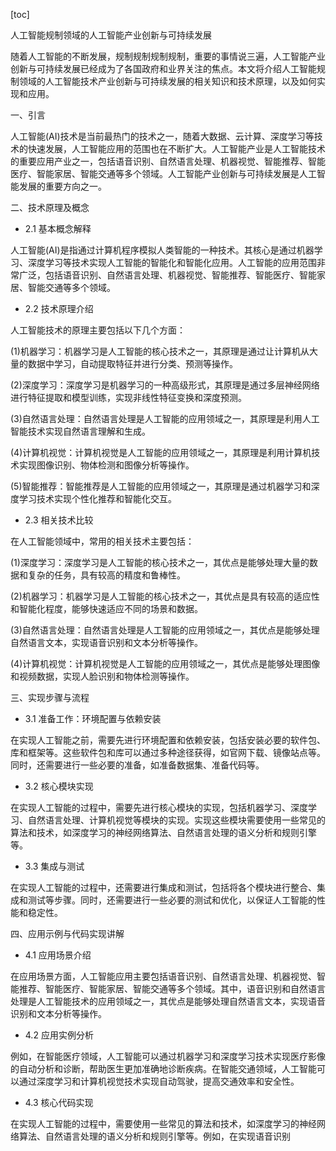 
[toc]                    
                
                
人工智能规制领域的人工智能产业创新与可持续发展

随着人工智能的不断发展，规制规制规制规制，重要的事情说三遍，人工智能产业创新与可持续发展已经成为了各国政府和业界关注的焦点。本文将介绍人工智能规制领域的人工智能技术产业创新与可持续发展的相关知识和技术原理，以及如何实现和应用。

一、引言

人工智能(AI)技术是当前最热门的技术之一，随着大数据、云计算、深度学习等技术的快速发展，人工智能应用的范围也在不断扩大。人工智能产业是人工智能技术的重要应用产业之一，包括语音识别、自然语言处理、机器视觉、智能推荐、智能医疗、智能家居、智能交通等多个领域。人工智能产业创新与可持续发展是人工智能发展的重要方向之一。

二、技术原理及概念

- 2.1 基本概念解释

人工智能(AI)是指通过计算机程序模拟人类智能的一种技术。其核心是通过机器学习、深度学习等技术实现人工智能的智能化和智能化应用。人工智能的应用范围非常广泛，包括语音识别、自然语言处理、机器视觉、智能推荐、智能医疗、智能家居、智能交通等多个领域。

- 2.2 技术原理介绍

人工智能技术的原理主要包括以下几个方面：

(1)机器学习：机器学习是人工智能的核心技术之一，其原理是通过让计算机从大量的数据中学习，自动提取特征并进行分类、预测等操作。

(2)深度学习：深度学习是机器学习的一种高级形式，其原理是通过多层神经网络进行特征提取和模型训练，实现非线性特征变换和深度预测。

(3)自然语言处理：自然语言处理是人工智能的应用领域之一，其原理是利用人工智能技术实现自然语言理解和生成。

(4)计算机视觉：计算机视觉是人工智能的应用领域之一，其原理是利用计算机技术实现图像识别、物体检测和图像分析等操作。

(5)智能推荐：智能推荐是人工智能的应用领域之一，其原理是通过机器学习和深度学习技术实现个性化推荐和智能化交互。

- 2.3 相关技术比较

在人工智能领域中，常用的相关技术主要包括：

(1)深度学习：深度学习是人工智能的核心技术之一，其优点是能够处理大量的数据和复杂的任务，具有较高的精度和鲁棒性。

(2)机器学习：机器学习是人工智能的核心技术之一，其优点是具有较高的适应性和智能化程度，能够快速适应不同的场景和数据。

(3)自然语言处理：自然语言处理是人工智能的应用领域之一，其优点是能够处理自然语言文本，实现语音识别和文本分析等操作。

(4)计算机视觉：计算机视觉是人工智能的应用领域之一，其优点是能够处理图像和视频数据，实现人脸识别和物体检测等操作。

三、实现步骤与流程

- 3.1 准备工作：环境配置与依赖安装

在实现人工智能之前，需要先进行环境配置和依赖安装，包括安装必要的软件包、库和框架等。这些软件包和库可以通过多种途径获得，如官网下载、镜像站点等。同时，还需要进行一些必要的准备，如准备数据集、准备代码等。

- 3.2 核心模块实现

在实现人工智能的过程中，需要先进行核心模块的实现，包括机器学习、深度学习、自然语言处理、计算机视觉等模块的实现。实现这些模块需要使用一些常见的算法和技术，如深度学习的神经网络算法、自然语言处理的语义分析和规则引擎等。

- 3.3 集成与测试

在实现人工智能的过程中，还需要进行集成和测试，包括将各个模块进行整合、集成和测试等步骤。同时，还需要进行一些必要的测试和优化，以保证人工智能的性能和稳定性。

四、应用示例与代码实现讲解

- 4.1 应用场景介绍

在应用场景方面，人工智能应用主要包括语音识别、自然语言处理、机器视觉、智能推荐、智能医疗、智能家居、智能交通等多个领域。其中，语音识别和自然语言处理是人工智能技术的应用领域之一，其优点是能够处理自然语言文本，实现语音识别和文本分析等操作。

- 4.2 应用实例分析

例如，在智能医疗领域，人工智能可以通过机器学习和深度学习技术实现医疗影像的自动分析和诊断，帮助医生更加准确地诊断疾病。在智能交通领域，人工智能可以通过深度学习和计算机视觉技术实现自动驾驶，提高交通效率和安全性。

- 4.3 核心代码实现

在实现人工智能的过程中，需要使用一些常见的算法和技术，如深度学习的神经网络算法、自然语言处理的语义分析和规则引擎等。例如，在实现语音识别

